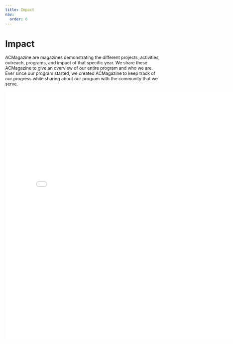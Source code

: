 ```yaml
---
title: Impact
nav:
  order: 6
---
```


# Impact

ACMagazine are magazines demonstrating the different projects, activities, outreach, programs, and impact of that specific year. We share these ACMagazine to give an overview of our entire program and who we are. Ever since our program started, we created ACMagazine to keep track of our progress while sharing about our program with the community that we serve.

<embed src="../images/ACMagazine.pdf" type="application/pdf" width="800" height="800" />